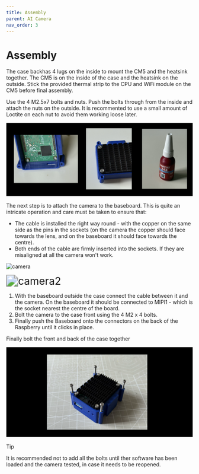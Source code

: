 ```yaml
---
title: Assembly
parent: AI Camera
nav_order: 3
---
```


# Assembly

The case backhas 4 lugs on the inside to mount the CM5 and the heatsink together. The CM5 is on the inside of the case and the heatsink on the outside. Stick the provided thermal strip  to the CPU and WiFi module on the CM5 before final assembly. 

Use the  4 M2.5x7 bolts and nuts. Push the bolts through from the inside and attach the nuts on the outside. It is recommented to use a small amount of Loctite on each nut to avoid them working loose later.

![heatsink](../images/heatsink.png)

The next step is to attach the camera to the baseboard. This is quite an intricate operation and care must be taken to ensure that:

- The cable is installed the right way round - with the copper on the same side as the pins in the sockets (on the camera the copper should face towards the lens, and on the baseboard it should face towards the centre).
- Both ends of the cable are firmly inserted into the sockets. If they are misaligned at all the camera won't work.

![camera](../images/camera1.png)

<img src="../images/camera2.png" alt="camera2" style="zoom:200%;" />

1. With the baseboard outside the case connect the cable between it and the camera. On the baseboard it should be connected to MIPI1 - which is the socket nearest the centre of the board.
2. Bolt the camera to the case front using the 4 M2 x 4 bolts.
3. Finally push the Baseboard onto the connectors on the back of the Raspberry until it clicks in place.



Finally bolt the front and back of the case together

![bolts](../images/bolts.png)

> [!TIP]
>
> It is recommended not to add all the bolts until ther software has been loaded and the camera tested, in case it needs to be reopened.

